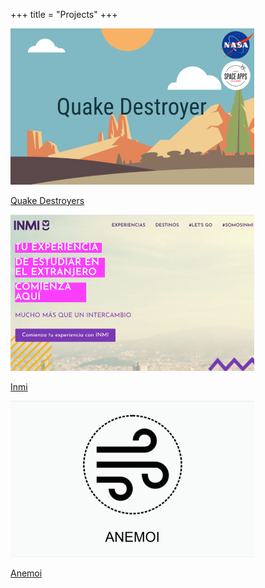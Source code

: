 +++ title = "Projects"
+++

<div class="tech-stack">
    <a href="https://github.com/lucagonzalez/quake_destroyer/blob/main/README.md" target="_blank">
        <div class="box">
            <img src="./images/quake_destroyers.png" alt="Quake Destroyers Logo">
            <p class="subtitle">Quake Destroyers</p>
        </div>
    </a>
    <a href="https://cadenaser.com/emisora/2019/09/23/radio_valencia/1569233765_862981.html" target="_blank">
        <div class="box">
            <img src="./images/inmi.png" alt="INMI Logo">
            <p class="subtitle">Inmi</p>
        </div>
    </a>
    <a href="https://2019.spaceappschallenge.org/challenges/living-our-world/surface-air-quality-mission/teams/anemoi/project" target="_blank">
        <div class="box">
            <img src="./images/anemoi.png" alt="ANEMOI Logo">
            <p class="subtitle">Anemoi</p>
        </div>
    </a>
</div>
